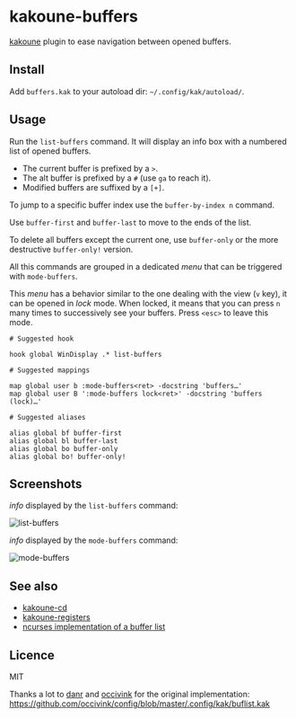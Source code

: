 # kakoune-buffers

[kakoune](http://kakoune.org) plugin to ease navigation between opened buffers.

## Install

Add `buffers.kak` to your autoload dir: `~/.config/kak/autoload/`.

## Usage

Run the `list-buffers` command. It will display an info box with a numbered list of opened buffers.

- The current buffer is prefixed by a `>`.
- The alt buffer is prefixed by a `#` (use `ga` to reach it).
- Modified buffers are suffixed by a `[+]`.

To jump to a specific buffer index use the `buffer-by-index n` command.

Use `buffer-first` and `buffer-last` to move to the ends of the list.

To delete all buffers except the current one, use `buffer-only` or the more destructive `buffer-only!` version.

All this commands are grouped in a dedicated *menu* that can be triggered with `mode-buffers`.

This *menu* has a behavior similar to the one dealing with the view (`v` key), it can be opened
in *lock* mode. When locked, it means that you can press `n` many times to successively see your buffers.
Press `<esc>` to leave this mode.

```
# Suggested hook

hook global WinDisplay .* list-buffers

# Suggested mappings

map global user b :mode-buffers<ret> -docstring 'buffers…'
map global user B ':mode-buffers lock<ret>' -docstring 'buffers (lock)…'

# Suggested aliases

alias global bf buffer-first
alias global bl buffer-last
alias global bo buffer-only
alias global bo! buffer-only!
```

## Screenshots

*info* displayed by the `list-buffers` command:

![list-buffers](https://raw.githubusercontent.com/delapouite/kakoune-buffers/master/list-buffers.jpg)

*info* displayed by the `mode-buffers` command:

![mode-buffers](https://raw.githubusercontent.com/delapouite/kakoune-buffers/master/mode-buffers.jpg)

## See also

- [kakoune-cd](https://github.com/Delapouite/kakoune-cd)
- [kakoune-registers](https://github.com/Delapouite/kakoune-registers)
- [ncurses implementation of a buffer list](https://github.com/mawww/kakoune/pull/1065)

## Licence

MIT

Thanks a lot to [danr](https://github.com/danr) and [occivink](https://github.com/occivink)
for the original implementation: https://github.com/occivink/config/blob/master/.config/kak/buflist.kak
